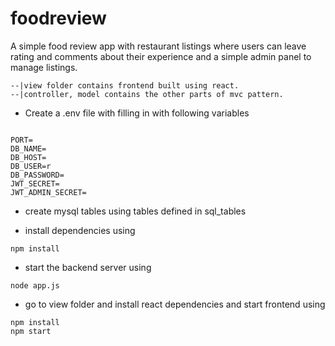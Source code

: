 # foodreview

A simple food review app with restaurant listings where users can leave rating and comments about their experience and a simple admin panel to manage listings.

```
--|view folder contains frontend built using react.
--|controller, model contains the other parts of mvc pattern.
```

- Create a .env file with filling in with following variables

```

PORT=
DB_NAME=
DB_HOST=
DB_USER=r
DB_PASSWORD=
JWT_SECRET=
JWT_ADMIN_SECRET=

```

- create mysql tables using tables defined in sql_tables

- install dependencies using

```
npm install

```

- start the backend server using

```
node app.js
```

- go to view folder and install react dependencies and start frontend using

```
npm install
npm start
```
